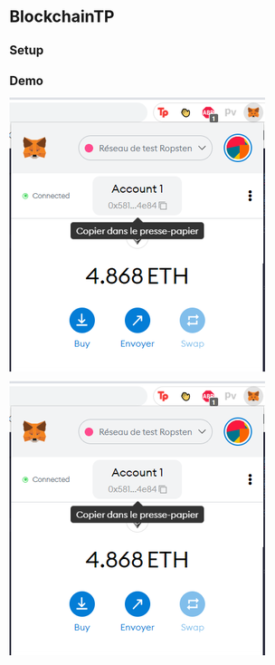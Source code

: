 # BlockchainTP

## Setup 

## Demo

![test replacement text](./Demo/0.png)

<img src="./Demo/0.png">
